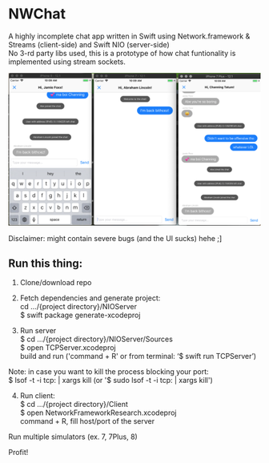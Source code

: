 # NWChat

A highly incomplete chat app written in Swift using Network.framework & Streams (client-side) and Swift NIO (server-side) <br/>
No 3-rd party libs used, this is a prototype of how chat funtionality is implemented using stream sockets. <br/>

![alt text](https://github.com/oleh-zayats/NWChat/blob/master/Screenshots/chat_screenshot.png)

Disclaimer: might contain severe bugs (and the UI sucks) hehe ;]

## Run this thing:

1. Clone/download repo

2. Fetch dependencies and generate project: <br/>
cd .../{project directory}/NIOServer <br/>
$ swift package generate-xcodeproj <br/>

3. Run server <br/>
$ cd .../{project directory}/NIOServer/Sources <br/>
$ open TCPServer.xcodeproj <br/>
build and run ('command + R' or from terminal: ‘$ swift run TCPServer’) <br/>

Note: in case you want to kill the process blocking your port: <br/>
$ lsof -t -i tcp:<port> | xargs kill (or '$ sudo lsof -t -i tcp: <port> | xargs kill')

4. Run client: <br/>
$ cd .../{project directory}/Client <br/>
$ open NetworkFrameworkResearch.xcodeproj <br/>
command + R, fill host/port of the server <br/>

Run multiple simulators (ex. 7, 7Plus, 8)

Profit!
